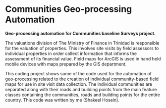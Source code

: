 # Communities Geo-processing Automation
<b> Geo-processing automation for Communities baseline Surveys project.</b>

The valuations division of The Ministry of Finance in Trinidad is responsible for the valuation of properties. This involves site visits by field assessors to individual properties in order collect information that informs the assessment of its financial value. Field maps for ArcGIS is used in hand held mobile devices with maps prepared by the GIS department.

This coding project shows some of the code used for the automation of geo-processing related to the creation of individual community-based field maps for use in site visit data collection. The individual communities are separated along with their roads and building points from the main feature classes containing the communities, roads and building points for the entire country. This code was written by me (Shakeel Hosein).
